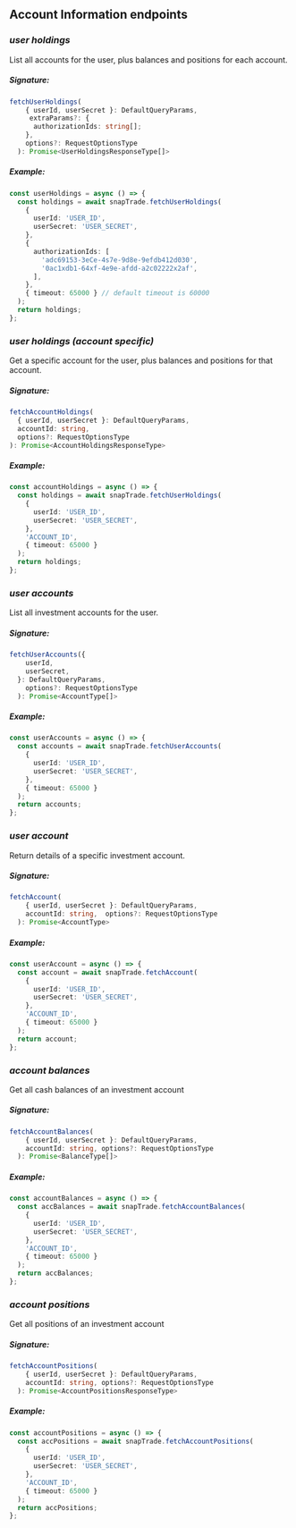 ## Account Information endpoints

### _user holdings_

List all accounts for the user, plus balances and positions for each account.

##### Signature:

```typescript
fetchUserHoldings(
    { userId, userSecret }: DefaultQueryParams,
     extraParams?: {
      authorizationIds: string[];
    },
    options?: RequestOptionsType
  ): Promise<UserHoldingsResponseType[]>
```

##### Example:

```typescript
const userHoldings = async () => {
  const holdings = await snapTrade.fetchUserHoldings(
    {
      userId: 'USER_ID',
      userSecret: 'USER_SECRET',
    },
    {
      authorizationIds: [
        'adc69153-3eCe-4s7e-9d8e-9efdb412d030',
        '0ac1xdb1-64xf-4e9e-afdd-a2c02222x2af',
      ],
    },
    { timeout: 65000 } // default timeout is 60000
  );
  return holdings;
};
```

### _user holdings (account specific)_

Get a specific account for the user, plus balances and positions for that account.

##### Signature:

```typescript
fetchAccountHoldings(
  { userId, userSecret }: DefaultQueryParams,
  accountId: string,
  options?: RequestOptionsType
): Promise<AccountHoldingsResponseType>
```

##### Example:

```typescript
const accountHoldings = async () => {
  const holdings = await snapTrade.fetchUserHoldings(
    {
      userId: 'USER_ID',
      userSecret: 'USER_SECRET',
    },
    'ACCOUNT_ID',
    { timeout: 65000 }
  );
  return holdings;
};
```

### _user accounts_

List all investment accounts for the user.

##### Signature:

```typescript
fetchUserAccounts({
    userId,
    userSecret,
  }: DefaultQueryParams,
    options?: RequestOptionsType
  ): Promise<AccountType[]>
```

##### Example:

```typescript
const userAccounts = async () => {
  const accounts = await snapTrade.fetchUserAccounts(
    {
      userId: 'USER_ID',
      userSecret: 'USER_SECRET',
    },
    { timeout: 65000 }
  );
  return accounts;
};
```

### _user account_

Return details of a specific investment account.

##### Signature:

```typescript
fetchAccount(
    { userId, userSecret }: DefaultQueryParams,
    accountId: string,  options?: RequestOptionsType
  ): Promise<AccountType>
```

##### Example:

```typescript
const userAccount = async () => {
  const account = await snapTrade.fetchAccount(
    {
      userId: 'USER_ID',
      userSecret: 'USER_SECRET',
    },
    'ACCOUNT_ID',
    { timeout: 65000 }
  );
  return account;
};
```

### _account balances_

Get all cash balances of an investment account

##### Signature:

```typescript
fetchAccountBalances(
    { userId, userSecret }: DefaultQueryParams,
    accountId: string, options?: RequestOptionsType
  ): Promise<BalanceType[]>
```

##### Example:

```typescript
const accountBalances = async () => {
  const accBalances = await snapTrade.fetchAccountBalances(
    {
      userId: 'USER_ID',
      userSecret: 'USER_SECRET',
    },
    'ACCOUNT_ID',
    { timeout: 65000 }
  );
  return accBalances;
};
```

### _account positions_

Get all positions of an investment account

##### Signature:

```typescript
fetchAccountPositions(
    { userId, userSecret }: DefaultQueryParams,
    accountId: string, options?: RequestOptionsType
  ): Promise<AccountPositionsResponseType>
```

##### Example:

```typescript
const accountPositions = async () => {
  const accPositions = await snapTrade.fetchAccountPositions(
    {
      userId: 'USER_ID',
      userSecret: 'USER_SECRET',
    },
    'ACCOUNT_ID',
    { timeout: 65000 }
  );
  return accPositions;
};
```
